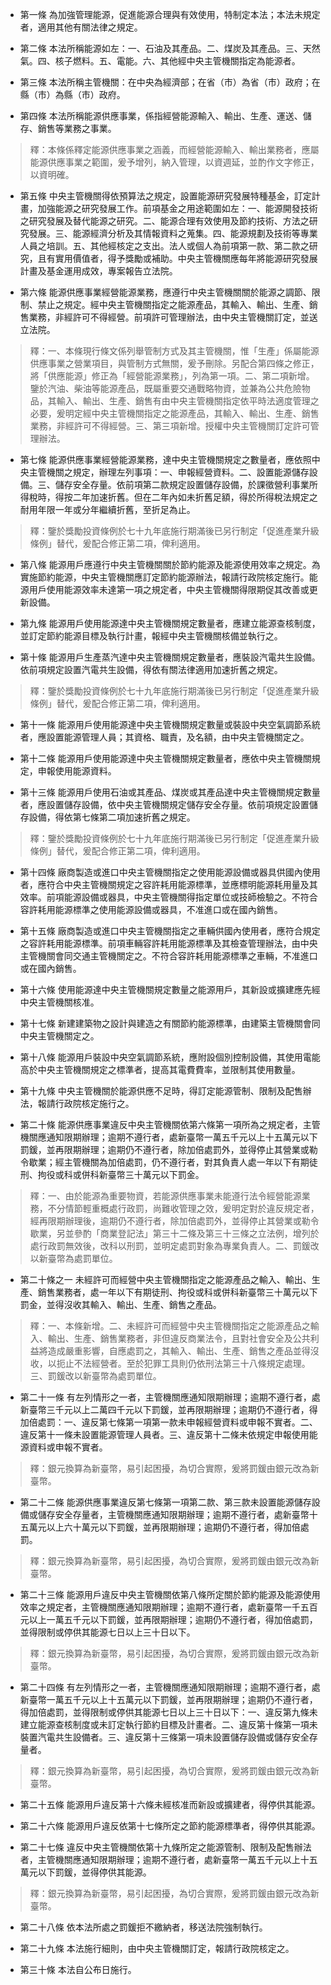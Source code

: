 * 第一條 為加強管理能源，促進能源合理與有效使用，特制定本法；本法未規定者，適用其他有關法律之規定。

* 第二條 本法所稱能源如左：一、石油及其產品。二、煤炭及其產品。三、天然氣。四、核子燃料。五、電能。六、其他經中央主管機關指定為能源者。

* 第三條 本法所稱主管機關：在中央為經濟部；在省（市）為省（市）政府；在縣（市）為縣（市）政府。

* 第四條 本法所稱能源供應事業，係指經營能源輸入、輸出、生產、運送、儲存、銷售等業務之事業。

> 釋：本條係釋定能源供應事業之涵義，而經營能源輸入、輸出業務者，應屬能源供應事業之範圍，爰予增列，納入管理，以資週延，並酌作文字修正，以資明確。

* 第五條 中央主管機關得依預算法之規定，設置能源研究發展特種基金，訂定計畫，加強能源之研究發展工作。前項基金之用途範圍如左：一、能源開發技術之研究發展及替代能源之研究。二、能源合理有效使用及節約技術、方法之研究發展。三、能源經濟分析及其情報資料之蒐集。四、能源規劃及技術等專業人員之培訓。五、其他經核定之支出。法人或個人為前項第一款、第二款之研究，且有實用價值者，得予獎勵或補助。中央主管機關應每年將能源研究發展計畫及基金運用成效，專案報告立法院。

* 第六條 能源供應事業經營能源業務，應遵行中央主管機關關於能源之調節、限制、禁止之規定。經中央主管機關指定之能源產品，其輸入、輸出、生產、銷售業務，非經許可不得經營。前項許可管理辦法，由中央主管機關訂定，並送立法院。

> 釋：一、本條現行條文係列舉管制方式及其主管機關，惟「生產」係屬能源供應事業之營業項目，與管制方式無關，爰予刪除。另配合第四條之修正，將「供應能源」修正為「經營能源業務」，列為第一項。二、第二項新增。鑒於汽油、柴油等能源產品，既屬重要交通戰略物資，並兼為公共危險物品，其輸入、輸出、生產、銷售有由中央主管機關指定依平時法適度管理之必要，爰明定經中央主管機關指定之能源產品，其輸入、輸出、生產、銷售業務，非經許可不得經營。三、第三項新增。授權中央主管機關訂定許可管理辦法。

* 第七條 能源供應事業經營能源業務，達中央主管機關規定之數量者，應依照中央主管機關之規定，辦理左列事項：一、申報經營資料。二、設置能源儲存設備。三、儲存安全存量。依前項第二款規定設置儲存設備，於課徵營利事業所得稅時，得按二年加速折舊。但在二年內如未折舊足額，得於所得稅法規定之耐用年限一年或分年繼續折舊，至折足為止。

> 釋：鑒於獎勵投資條例於七十九年底施行期滿後已另行制定「促進產業升級條例」替代，爰配合修正第二項，俾利適用。

* 第八條 能源用戶應遵行中央主管機關關於節約能源及能源使用效率之規定。為實施節約能源，中央主管機關應訂定節約能源辦法，報請行政院核定施行。能源用戶使用能源效率未達第一項之規定者，中央主管機關得限期促其改善或更新設備。

* 第九條 能源用戶使用能源達中央主管機關規定數量者，應建立能源查核制度，並訂定節約能源目標及執行計畫，報經中央主管機關核備並執行之。

* 第十條 能源用戶生產蒸汽達中央主管機關規定數量者，應裝設汽電共生設備。依前項規定設置汽電共生設備，得依有關法律適用加速折舊之規定。

> 釋：鑒於獎勵投資條例於七十九年底施行期滿後已另行制定「促進產業升級條例」替代，爰配合修正第二項，俾利適用。

* 第十一條 能源用戶使用能源達中央主管機關規定數量或裝設中央空氣調節系統者，應設置能源管理人員；其資格、職責，及名額，由中央主管機關定之。

* 第十二條 能源用戶使用能源達中央主管機關規定數量者，應依中央主管機關規定，申報使用能源資料。

* 第十三條 能源用戶使用石油或其產品、煤炭或其產品達中央主管機關規定數量者，應設置儲存設備，依中央主管機關規定儲存安全存量。依前項規定設置儲存設備，得依第七條第二項加速折舊之規定。

> 釋：鑒於獎勵投資條例於七十九年底施行期滿後已另行制定「促進產業升級條例」替代，爰配合修正第二項，俾利適用。

* 第十四條 廠商製造或進口中央主管機關指定之使用能源設備或器具供國內使用者，應符合中央主管機關規定之容許耗用能源標準，並應標明能源耗用量及其效率。前項能源設備或器具，中央主管機關得指定單位或技師檢驗之。不符合容許耗用能源標準之使用能源設備或器具，不准進口或在國內銷售。

* 第十五條 廠商製造或進口中央主管機關指定之車輛供國內使用者，應符合規定之容許耗用能源標準。前項車輛容許耗用能源標準及其檢查管理辦法，由中央主管機關會同交通主管機關定之。不符合容許耗用能源標準之車輛，不准進口或在國內銷售。

* 第十六條 使用能源達中央主管機關規定數量之能源用戶，其新設或擴建應先經中央主管機關核准。

* 第十七條 新建建築物之設計與建造之有關節約能源標準，由建築主管機關會同中央主管機關定之。

* 第十八條 能源用戶裝設中央空氣調節系統，應附設個別控制設備，其使用電能高於中央主管機關規定之標準者，提高其電費費率，並限制其使用數量。

* 第十九條 中央主管機關於能源供應不足時，得訂定能源管制、限制及配售辦法，報請行政院核定施行之。

* 第二十條 能源供應事業違反中央主管機關依第六條第一項所為之規定者，主管機關應通知限期辦理；逾期不遵行者，處新臺幣一萬五千元以上十五萬元以下罰鍰，並再限期辦理；逾期仍不遵行者，除加倍處罰外，並得停止其營業或勒令歇業；經主管機關為加倍處罰，仍不遵行者，對其負責人處一年以下有期徒刑、拘役或科或併科新臺幣三十萬元以下罰金。

> 釋：一、由於能源為重要物資，若能源供應事業未能遵行法令經營能源業務，不分情節輕重概處行政罰，尚難收管理之效，爰明定對於違反規定者，經再限期辦理後，逾期仍不遵行者，除加倍處罰外，並得停止其營業或勒令歇業，另並參酌「商業登記法」第三十二條及第三十三條之立法例，增列於處行政罰無效後，改科以刑罰，並明定處罰對象為專業負責人。二、罰鍰改以新臺幣為處罰單位。

* 第二十條之一 未經許可而經營中央主管機關指定之能源產品之輸入、輸出、生產、銷售業務者，處一年以下有期徒刑、拘役或科或併科新臺幣三十萬元以下罰金，並得沒收其輸入、輸出、生產、銷售之產品。

> 釋：一、本條新增。二、未經許可而經營中央主管機關指定之能源產品之輸入、輸出、生產、銷售業務者，非但違反商業法令，且對社會安全及公共利益將造成嚴重影響，自應處罰之，其輸入、輸出、生產、銷售之產品並得沒收，以扼止不法經營者。至於犯罪工具則仍依刑法第三十八條規定處理。三、罰鍰改以新臺幣為處罰單位。

* 第二十一條 有左列情形之一者，主管機關應通知限期辦理；逾期不遵行者，處新臺幣三千元以上二萬四千元以下罰鍰，並再限期辦理；逾期仍不遵行者，得加倍處罰：一、違反第七條第一項第一款未申報經營資料或申報不實者。二、違反第十一條未設置能源管理人員者。三、違反第十二條未依規定申報使用能源資料或申報不實者。

> 釋：銀元換算為新臺幣，易引起困擾，為切合實際，爰將罰鍰由銀元改為新臺幣。

* 第二十二條 能源供應事業違反第七條第一項第二款、第三款未設置能源儲存設備或儲存安全存量者，主管機關應通知限期辦理；逾期不遵行者，處新臺幣十五萬元以上六十萬元以下罰鍰，並再限期辦理；逾期仍不遵行者，得加倍處罰。

> 釋：銀元換算為新臺幣，易引起困擾，為切合實際，爰將罰鍰由銀元改為新臺幣。

* 第二十三條 能源用戶違反中央主管機關依第八條所定關於節約能源及能源使用效率之規定者，主管機關應通知限期辦理；逾期不遵行者，處新臺幣一千五百元以上一萬五千元以下罰鍰，並再限期辦理；逾期仍不遵行者，得加倍處罰，並得限制或停供其能源七日以上三十日以下。

> 釋：銀元換算為新臺幣，易引起困擾，為切合實際，爰將罰鍰由銀元改為新臺幣。

* 第二十四條 有左列情形之一者，主管機關應通知限期辦理；逾期不遵行者，處新臺幣一萬五千元以上十五萬元以下罰鍰，並再限期辦理；逾期仍不遵行者，得加倍處罰，並得限制或停供其能源七日以上三十日以下：一、違反第九條未建立能源查核制度或未訂定執行節約目標及計畫者。二、違反第十條第一項未裝置汽電共生設備者。三、違反第十三條第一項未設置儲存設備或儲存安全存量者。

> 釋：銀元換算為新臺幣，易引起困擾，為切合實際，爰將罰鍰由銀元改為新臺幣。

* 第二十五條 能源用戶違反第十六條未經核准而新設或擴建者，得停供其能源。

* 第二十六條 能源用戶違反依第十七條所定之節約能源標準者，得停供其能源。

* 第二十七條 違反中央主管機關依第十九條所定之能源管制、限制及配售辦法者，主管機關應通知限期辦理；逾期不遵行者，處新臺幣一萬五千元以上十五萬元以下罰鍰，並得停供其能源。

> 釋：銀元換算為新臺幣，易引起困擾，為切合實際，爰將罰鍰由銀元改為新臺幣。

* 第二十八條 依本法所處之罰鍰拒不繳納者，移送法院強制執行。

* 第二十九條 本法施行細則，由中央主管機關訂定，報請行政院核定之。

* 第三十條 本法自公布日施行。

